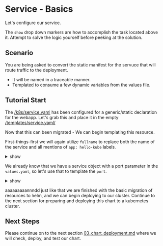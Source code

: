 # Service - Basics

Let's configure our service.

The `show` drop down markers are how to accomplish the task located above it.
Attempt to solve the logic yourself before peeking at the solution. 

## Scenario
You are being asked to convert the static manifest for the servuce that will route traffic to the deployment.

- It will be named in a traceable manner.
- Templated to consume a few dynamic variables from the values file.

## Tutorial Start
The [/k8s/service.yaml](../k8s/service.yaml) has been configured for a generic/static declaration for the webapp. Let's grab this and place it in the empty [/templates/service.yaml/]()

Now that this can been migrated - We can begin templating this resource.

First-things-first we will again utilize `fullname` to replace both the name of the service and all mentions of `app: hello-kube` labels.

<details><summary>show</summary>
<p>

```
apiVersion: v1
kind: Service
metadata:
  name: {{ include "hello-kubernetes.fullname" . }}
spec:
  selector:
    app: {{ include "hello-kubernetes.fullname" . }}
  ports:
    - protocol: TCP
      port: 8080
```

</p>
</details>

We already know that we have a service object with a port parameter in the `values.yaml`, so let's use that to template the `port`. 

<details><summary>show</summary>
<p>

```
apiVersion: v1
kind: Service
metadata:
  name: {{ include "hello-kubernetes.fullname" . }}
spec:
  selector:
    app: {{ include "hello-kubernetes.fullname" . }}
  ports:
    - protocol: TCP
      port: {{ .Values.service.port}}
```

</p>
</details>

aaaaaaaaannndd just like that we are finished with the basic migration of resources to helm, and we can begin deploying to our cluster.
Continue to the next section for preparing and deploying this chart to a kubernetes cluster.

## Next Steps
Please continue on to the next section [03_chart_deployment.md](../instructions/03_chart_deployment.md) where we will check, deploy, and test our chart.
